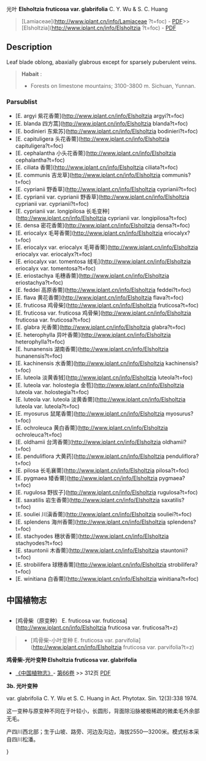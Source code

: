 光叶 **Elsholtzia fruticosa var. glabrifolia** C. Y. Wu & S. C. Huang

> [Lamiaceae](http://www.iplant.cn/info/Lamiaceae ?t=foc) - [PDF](http://iplant.cn/foc/pdf/Lamiaceae.pdf)>>[Elsholtzia](http://www.iplant.cn/info/Elsholtzia ?t=foc) - [PDF](http://www.iplant.cn/foc/pdf/Elsholtzia.pdf)

## Description

Leaf blade oblong, abaxially glabrous except for sparsely puberulent veins.

> **Habait** : 
>* Forests on limestone mountains; 3100-3800 m. Sichuan, Yunnan.

### Parsublist

* [E.  argyi  紫花香薷](http://www.iplant.cn/info/Elsholtzia argyi?t=foc)
* [E.  blanda  四方蒿](http://www.iplant.cn/info/Elsholtzia blanda?t=foc)
* [E.  bodinieri  东紫苏](http://www.iplant.cn/info/Elsholtzia bodinieri?t=foc)
* [E.  capituligera  头花香薷](http://www.iplant.cn/info/Elsholtzia capituligera?t=foc)
* [E.  cephalantha  小头花香薷](http://www.iplant.cn/info/Elsholtzia cephalantha?t=foc)
* [E.  ciliata  香薷](http://www.iplant.cn/info/Elsholtzia ciliata?t=foc)
* [E.  communis  吉龙草](http://www.iplant.cn/info/Elsholtzia communis?t=foc)
* [E.  cyprianii  野香草](http://www.iplant.cn/info/Elsholtzia cyprianii?t=foc)
* [E.  cyprianii var. cyprianii  野香草](http://www.iplant.cn/info/Elsholtzia cyprianii var. cyprianii?t=foc)
* [E.  cyprianii var. longipilosa  长毛变种](http://www.iplant.cn/info/Elsholtzia cyprianii var. longipilosa?t=foc)
* [E.  densa  密花香薷](http://www.iplant.cn/info/Elsholtzia densa?t=foc)
* [E.  eriocalyx  毛萼香薷](http://www.iplant.cn/info/Elsholtzia eriocalyx?t=foc)
* [E.  eriocalyx var. eriocalyx  毛萼香薷](http://www.iplant.cn/info/Elsholtzia eriocalyx var. eriocalyx?t=foc)
* [E.  eriocalyx var. tomentosa  绒毛](http://www.iplant.cn/info/Elsholtzia eriocalyx var. tomentosa?t=foc)
* [E.  eriostachya  毛穗香薷](http://www.iplant.cn/info/Elsholtzia eriostachya?t=foc)
* [E.  feddei  高原香薷](http://www.iplant.cn/info/Elsholtzia feddei?t=foc)
* [E.  flava  黄花香薷](http://www.iplant.cn/info/Elsholtzia flava?t=foc)
* [E.  fruticosa  鸡骨柴](http://www.iplant.cn/info/Elsholtzia fruticosa?t=foc)
* [E.  fruticosa var. fruticosa  鸡骨柴](http://www.iplant.cn/info/Elsholtzia fruticosa var. fruticosa?t=foc)
* [E.  glabra  光香薷](http://www.iplant.cn/info/Elsholtzia glabra?t=foc)
* [E.  heterophylla  异叶香薷](http://www.iplant.cn/info/Elsholtzia heterophylla?t=foc)
* [E.  hunanensis  湖南香薷](http://www.iplant.cn/info/Elsholtzia hunanensis?t=foc)
* [E.  kachinensis  水香薷](http://www.iplant.cn/info/Elsholtzia kachinensis?t=foc)
* [E.  luteola  淡黄香狨](http://www.iplant.cn/info/Elsholtzia luteola?t=foc)
* [E.  luteola var. holostegia  金苞](http://www.iplant.cn/info/Elsholtzia luteola var. holostegia?t=foc)
* [E.  luteola var. luteola  淡黄香薷](http://www.iplant.cn/info/Elsholtzia luteola var. luteola?t=foc)
* [E.  myosurus  鼠尾香薷](http://www.iplant.cn/info/Elsholtzia myosurus?t=foc)
* [E.  ochroleuca  黄白香薷](http://www.iplant.cn/info/Elsholtzia ochroleuca?t=foc)
* [E.  oldhamii  台湾香薷](http://www.iplant.cn/info/Elsholtzia oldhamii?t=foc)
* [E.  penduliflora  大黄药](http://www.iplant.cn/info/Elsholtzia penduliflora?t=foc)
* [E.  pilosa  长毛襄薷](http://www.iplant.cn/info/Elsholtzia pilosa?t=foc)
* [E.  pygmaea  矮香薷](http://www.iplant.cn/info/Elsholtzia pygmaea?t=foc)
* [E.  rugulosa  野拔子](http://www.iplant.cn/info/Elsholtzia rugulosa?t=foc)
* [E.  saxatilis  岩生香薷](http://www.iplant.cn/info/Elsholtzia saxatilis?t=foc)
* [E.  souliei  川滇香薷](http://www.iplant.cn/info/Elsholtzia souliei?t=foc)
* [E.  splendens  海州香薷](http://www.iplant.cn/info/Elsholtzia splendens?t=foc)
* [E.  stachyodes  穗状香薷](http://www.iplant.cn/info/Elsholtzia stachyodes?t=foc)
* [E.  stauntonii  木香薷](http://www.iplant.cn/info/Elsholtzia stauntonii?t=foc)
* [E.  strobilifera  球穗香薷](http://www.iplant.cn/info/Elsholtzia strobilifera?t=foc)
* [E.  winitiana  白香薷](http://www.iplant.cn/info/Elsholtzia winitiana?t=foc)

## 中国植物志

## 
* [鸡骨柴（原变种）  E.  fruticosa var. fruticosa](http://www.iplant.cn/info/Elsholtzia fruticosa var. fruticosa?t=z)
> * [鸡骨柴-小叶变种  E.  fruticosa var. parvifolia](http://www.iplant.cn/info/Elsholtzia fruticosa var. parvifolia?t=z)

**鸡骨柴-光叶变种 Elsholtzia fruticosa var. glabrifolia**

* [《中国植物志》](http://www.iplant.cn/frps)- [第66卷](http://www.iplant.cn/frps/vol/66) >> 312页 [PDF](http://www.iplant.cn/frps/pdf/66/312.pdf)

**3b. 光叶变种**

var. glabrifolia C. Y. Wu et S. C. Huang in Act. Phytotax. Sin. 12(3):338 1974.

这一变种与原变种不同在于叶较小，长圆形，背面除沿脉被极稀疏的微柔毛外余部无毛。

产四川西北部；生于山坡、路旁、河边及沟边，海拔2550—3200米。模式标本采自四川松潘。

}